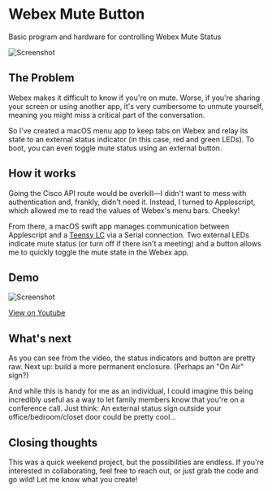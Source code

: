 # Webex Mute Button
 Basic program and hardware for controlling Webex Mute Status

![Screenshot](http://jonreiling.com/webex/webex-screenshot.png)

## The Problem

Webex makes it difficult to know if you're on mute.  Worse, if you're sharing your screen or using another app, it's very cumbersome to unmute yourself, meaning you might miss a critical part of the conversation.

So I've created a macOS menu app to keep tabs on Webex and relay its state to an external status indicator (in this case, red and green LEDs). To boot, you can even toggle mute status using an external button.

## How it works

Going the Cisco API route would be overkill—I didn't want to mess with authentication and, frankly, didn't need it. Instead, I turned to Applescript, which allowed me to read the values of Webex's menu bars. Cheeky!

From there, a macOS swift app manages communication between Applescript and a [Teensy LC](https://www.sparkfun.com/products/13305) via a Serial connection. Two external LEDs indicate mute status (or turn off if there isn't a meeting) and a button allows me to quickly toggle the mute state in the Webex app.

## Demo

![Screenshot](http://jonreiling.com/webex/webex-video.jpg)

[View on Youtube](https://youtu.be/0hhCqMGTCo0)

## What's next

As you can see from the video, the status indicators and button are pretty raw. Next up: build a more permanent enclosure. (Perhaps an "On Air" sign?)

And while this is handy for me as an individual, I could imagine this being incredibly useful as a way to let family members know that you're on a conference call. Just think: An external status sign outside your office/bedroom/closet door could be pretty cool...

## Closing thoughts

This was a quick weekend project, but the possibilities are endless. If you're interested in collaborating, feel free to reach out, or just grab the code and go wild! Let me know what you create!
